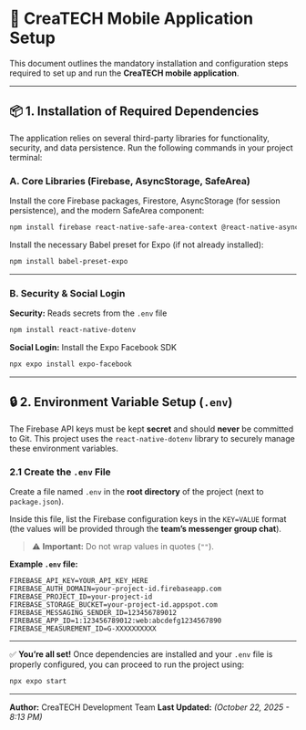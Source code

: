# 📱 CreaTECH Mobile Application Setup

This document outlines the mandatory installation and configuration steps required to set up and run the **CreaTECH mobile application**.

---

## 📦 1. Installation of Required Dependencies

The application relies on several third-party libraries for functionality, security, and data persistence.
Run the following commands in your project terminal:

### A. Core Libraries (Firebase, AsyncStorage, SafeArea)

Install the core Firebase packages, Firestore, AsyncStorage (for session persistence), and the modern SafeArea component:

```bash
npm install firebase react-native-safe-area-context @react-native-async-storage/async-storage@2.2.0
```

Install the necessary Babel preset for Expo (if not already installed):

```bash
npm install babel-preset-expo
```

---

### B. Security & Social Login

**Security:** Reads secrets from the `.env` file

```bash
npm install react-native-dotenv
```

**Social Login:** Install the Expo Facebook SDK

```bash
npx expo install expo-facebook
```

---

## 🔒 2. Environment Variable Setup (`.env`)

The Firebase API keys must be kept **secret** and should **never** be committed to Git.
This project uses the `react-native-dotenv` library to securely manage these environment variables.

### 2.1 Create the `.env` File

Create a file named `.env` in the **root directory** of the project (next to `package.json`).

Inside this file, list the Firebase configuration keys in the `KEY=VALUE` format (the values will be provided through the **team’s messenger group chat**).

> ⚠️ **Important:** Do not wrap values in quotes (`""`).

**Example `.env` file:**

```env
FIREBASE_API_KEY=YOUR_API_KEY_HERE
FIREBASE_AUTH_DOMAIN=your-project-id.firebaseapp.com
FIREBASE_PROJECT_ID=your-project-id
FIREBASE_STORAGE_BUCKET=your-project-id.appspot.com
FIREBASE_MESSAGING_SENDER_ID=123456789012
FIREBASE_APP_ID=1:123456789012:web:abcdefg1234567890
FIREBASE_MEASUREMENT_ID=G-XXXXXXXXXX
```

---

✅ **You’re all set!**
Once dependencies are installed and your `.env` file is properly configured, you can proceed to run the project using:

```bash
npx expo start
```

---

**Author:** CreaTECH Development Team
**Last Updated:** *(October 22, 2025 - 8:13 PM)*
